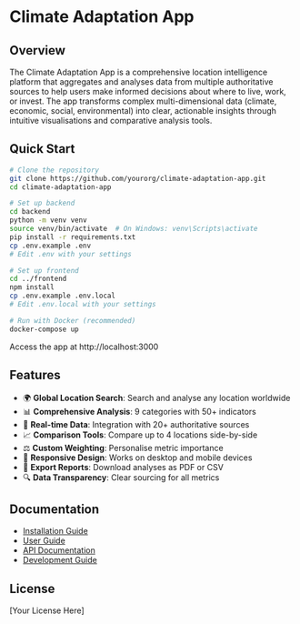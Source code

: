 # Climate Adaptation App

## Overview

The Climate Adaptation App is a comprehensive location intelligence platform that aggregates and analyses data from multiple authoritative sources to help users make informed decisions about where to live, work, or invest. The app transforms complex multi-dimensional data (climate, economic, social, environmental) into clear, actionable insights through intuitive visualisations and comparative analysis tools.

## Quick Start

```bash
# Clone the repository
git clone https://github.com/yourorg/climate-adaptation-app.git
cd climate-adaptation-app

# Set up backend
cd backend
python -m venv venv
source venv/bin/activate  # On Windows: venv\Scripts\activate
pip install -r requirements.txt
cp .env.example .env
# Edit .env with your settings

# Set up frontend
cd ../frontend
npm install
cp .env.example .env.local
# Edit .env.local with your settings

# Run with Docker (recommended)
docker-compose up
```

Access the app at http://localhost:3000

## Features

- 🌍 **Global Location Search**: Search and analyse any location worldwide
- 📊 **Comprehensive Analysis**: 9 categories with 50+ indicators
- 🔄 **Real-time Data**: Integration with 20+ authoritative sources
- 📈 **Comparison Tools**: Compare up to 4 locations side-by-side
- ⚖️ **Custom Weighting**: Personalise metric importance
- 📱 **Responsive Design**: Works on desktop and mobile devices
- 📄 **Export Reports**: Download analyses as PDF or CSV
- 🔍 **Data Transparency**: Clear sourcing for all metrics

## Documentation

- [Installation Guide](docs/installation.md)
- [User Guide](docs/user-guide/README.md)
- [API Documentation](docs/api/README.md)
- [Development Guide](docs/development.md)

## License

[Your License Here]

